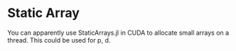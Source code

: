 # Static Array

You can apparently use StaticArrays.jl in CUDA to allocate small arrays on a thread.
This could be used for p, d.
